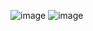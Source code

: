 ![image](https://github.com/user-attachments/assets/2aa11f03-f46f-4982-963e-853658ca9919)
![image](https://github.com/user-attachments/assets/d36487c3-1f77-41aa-b2da-0e5bdd0fa9e0)
